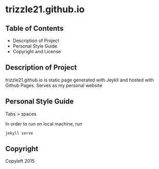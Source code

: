 # trizzle21.github.io

## Table of Contents

 * Description of Project
 * Personal Style Guide
 * Copyright and License 


## Description of Project

trizzle21.github.io is static page generated with Jeykll and hosted with Github Pages. Serves as my personal website

## Personal Style Guide

Tabs > spaces

In order to run on local machine, run 

```
jekyll serve
```

## Copyright

Copyleft 2015

